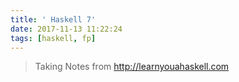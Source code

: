 ```yaml
---
title: ' Haskell 7'
date: 2017-11-13 11:22:24
tags: [haskell, fp]
---
```


> Taking Notes from http://learnyouahaskell.com

<!--more-->